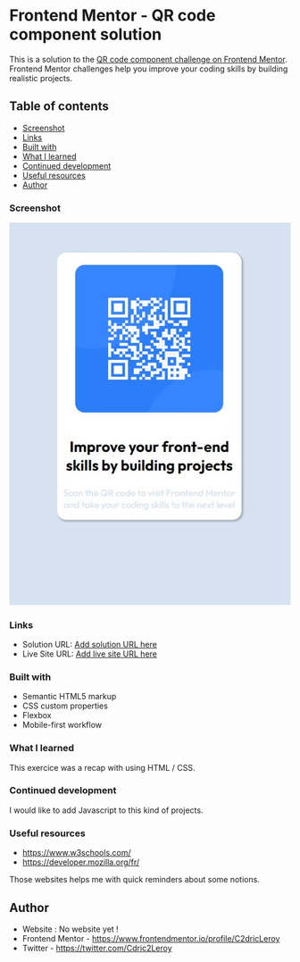 # Frontend Mentor - QR code component solution

This is a solution to the [QR code component challenge on Frontend Mentor](https://www.frontendmentor.io/challenges/qr-code-component-iux_sIO_H). Frontend Mentor challenges help you improve your coding skills by building realistic projects. 


## Table of contents

  - [Screenshot](#screenshot)
  - [Links](#links)
  - [Built with](#built-with)
  - [What I learned](#what-i-learned)
  - [Continued development](#continued-development)
  - [Useful resources](#useful-resources)
- [Author](#author)


### Screenshot

![](./screenshot.jpg)


### Links

- Solution URL: [Add solution URL here](https://your-solution-url.com)
- Live Site URL: [Add live site URL here](https://your-live-site-url.com)


### Built with

- Semantic HTML5 markup
- CSS custom properties
- Flexbox
- Mobile-first workflow


### What I learned

This exercice was a recap with using HTML / CSS. 


### Continued development

I would like to add Javascript to this kind of projects.


### Useful resources

- https://www.w3schools.com/
- https://developer.mozilla.org/fr/ 

Those websites helps me with quick reminders about some notions. 


## Author

- Website : No website yet ! 
- Frontend Mentor - https://www.frontendmentor.io/profile/C2dricLeroy
- Twitter - https://twitter.com/Cdric2Leroy
